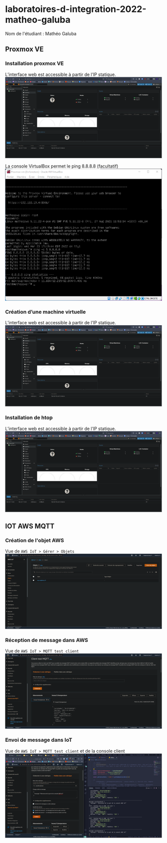 # laboratoires-d-integration-2022-matheo-galuba

Nom de l'étudiant : Mathéo Galuba

## Proxmox VE

### Installation proxmox VE
L’interface web est accessible à partir de l’IP statique.
![Création de l'objet AWS](doc/01%20-%20Installation%20proxmox%20VE.png)

La console VirtualBox permet le ping 8.8.8.8 (facultatif)
![Création de l'objet AWS](doc/01%20-%20Installation%20proxmox%20VE%20facultatif.png)

### Création d’une machine virtuelle
L’interface web est accessible à partir de l’IP statique.
![Création de l'objet AWS](doc/01%20-%20Installation%20proxmox%20VE.png)

### Installation de htop
L’interface web est accessible à partir de l’IP statique.
![Création de l'objet AWS](doc/01%20-%20Installation%20proxmox%20VE.png)

## IOT AWS MQTT

### Création de l'objet AWS
Vue de `AWS IoT > Gérer > Objets`
![Création de l'objet AWS](doc/04%20-%20Creation%20de%20l'objet%20AWS.png)

### Réception de message dans AWS
Vue de `AWS IoT > MQTT test client`
![Réception de message dans AWS](doc/05%20-%20Reception%20de%20message%20dans%20AWS.png)

### Envoi de message dans IoT
Vue de `AWS IoT > MQTT test client` et de la console client
![Envoi de message dans IoT](doc/06%20-%20Envoie%20de%20message%20dans%20IoT.png)
